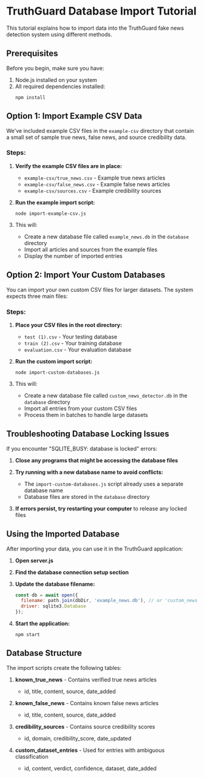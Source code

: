 # TruthGuard Database Import Tutorial

This tutorial explains how to import data into the TruthGuard fake news detection system using different methods.

## Prerequisites

Before you begin, make sure you have:

1. Node.js installed on your system
2. All required dependencies installed:
   ```
   npm install
   ```

## Option 1: Import Example CSV Data

We've included example CSV files in the `example-csv` directory that contain a small set of sample true news, false news, and source credibility data.

### Steps:

1. **Verify the example CSV files are in place:**
   - `example-csv/true_news.csv` - Example true news articles
   - `example-csv/false_news.csv` - Example false news articles
   - `example-csv/sources.csv` - Example credibility sources

2. **Run the example import script:**
   ```
   node import-example-csv.js
   ```

3. This will:
   - Create a new database file called `example_news.db` in the `database` directory
   - Import all articles and sources from the example files
   - Display the number of imported entries

## Option 2: Import Your Custom Databases

You can import your own custom CSV files for larger datasets. The system expects three main files:

### Steps:

1. **Place your CSV files in the root directory:**
   - `test (1).csv` - Your testing database
   - `train (2).csv` - Your training database
   - `evaluation.csv` - Your evaluation database

2. **Run the custom import script:**
   ```
   node import-custom-databases.js
   ```

3. This will:
   - Create a new database file called `custom_news_detector.db` in the `database` directory
   - Import all entries from your custom CSV files
   - Process them in batches to handle large datasets

## Troubleshooting Database Locking Issues

If you encounter "SQLITE_BUSY: database is locked" errors:

1. **Close any programs that might be accessing the database files**

2. **Try running with a new database name to avoid conflicts:**
   - The `import-custom-databases.js` script already uses a separate database name
   - Database files are stored in the `database` directory

3. **If errors persist, try restarting your computer** to release any locked files

## Using the Imported Database

After importing your data, you can use it in the TruthGuard application:

1. **Open server.js**

2. **Find the database connection setup section**

3. **Update the database filename:**
   ```javascript
   const db = await open({
     filename: path.join(dbDir, 'example_news.db'), // or 'custom_news_detector.db'
     driver: sqlite3.Database
   });
   ```

4. **Start the application:**
   ```
   npm start
   ```

## Database Structure

The import scripts create the following tables:

1. **known_true_news** - Contains verified true news articles
   - id, title, content, source, date_added

2. **known_false_news** - Contains known false news articles
   - id, title, content, source, date_added

3. **credibility_sources** - Contains source credibility scores
   - id, domain, credibility_score, date_updated

4. **custom_dataset_entries** - Used for entries with ambiguous classification
   - id, content, verdict, confidence, dataset, date_added 